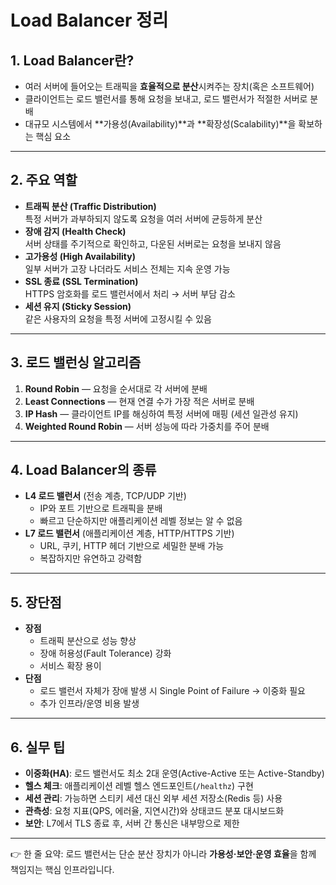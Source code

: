 # Load Balancer 정리

## 1. Load Balancer란?
- 여러 서버에 들어오는 트래픽을 **효율적으로 분산**시켜주는 장치(혹은 소프트웨어)  
- 클라이언트는 로드 밸런서를 통해 요청을 보내고, 로드 밸런서가 적절한 서버로 분배  
- 대규모 시스템에서 **가용성(Availability)**과 **확장성(Scalability)**을 확보하는 핵심 요소  

---

## 2. 주요 역할
- **트래픽 분산 (Traffic Distribution)**  
  특정 서버가 과부하되지 않도록 요청을 여러 서버에 균등하게 분산  
- **장애 감지 (Health Check)**  
  서버 상태를 주기적으로 확인하고, 다운된 서버로는 요청을 보내지 않음  
- **고가용성 (High Availability)**  
  일부 서버가 고장 나더라도 서비스 전체는 지속 운영 가능  
- **SSL 종료 (SSL Termination)**  
  HTTPS 암호화를 로드 밸런서에서 처리 → 서버 부담 감소  
- **세션 유지 (Sticky Session)**  
  같은 사용자의 요청을 특정 서버에 고정시킬 수 있음  

---

## 3. 로드 밸런싱 알고리즘
1. **Round Robin** — 요청을 순서대로 각 서버에 분배  
2. **Least Connections** — 현재 연결 수가 가장 적은 서버로 분배  
3. **IP Hash** — 클라이언트 IP를 해싱하여 특정 서버에 매핑 (세션 일관성 유지)  
4. **Weighted Round Robin** — 서버 성능에 따라 가중치를 주어 분배  

---

## 4. Load Balancer의 종류
- **L4 로드 밸런서** (전송 계층, TCP/UDP 기반)  
  - IP와 포트 기반으로 트래픽을 분배  
  - 빠르고 단순하지만 애플리케이션 레벨 정보는 알 수 없음  
- **L7 로드 밸런서** (애플리케이션 계층, HTTP/HTTPS 기반)  
  - URL, 쿠키, HTTP 헤더 기반으로 세밀한 분배 가능  
  - 복잡하지만 유연하고 강력함  

---

## 5. 장단점
- **장점**
  - 트래픽 분산으로 성능 향상  
  - 장애 허용성(Fault Tolerance) 강화  
  - 서비스 확장 용이  
- **단점**
  - 로드 밸런서 자체가 장애 발생 시 Single Point of Failure → 이중화 필요  
  - 추가 인프라/운영 비용 발생  

---

## 6. 실무 팁
- **이중화(HA)**: 로드 밸런서도 최소 2대 운영(Active-Active 또는 Active-Standby)  
- **헬스 체크**: 애플리케이션 레벨 헬스 엔드포인트(`/healthz`) 구현  
- **세션 관리**: 가능하면 스티키 세션 대신 외부 세션 저장소(Redis 등) 사용  
- **관측성**: 요청 지표(QPS, 에러율, 지연시간)와 상태코드 분포 대시보드화  
- **보안**: L7에서 TLS 종료 후, 서버 간 통신은 내부망으로 제한  

---

👉 한 줄 요약: 로드 밸런서는 단순 분산 장치가 아니라 **가용성·보안·운영 효율**을 함께 책임지는 핵심 인프라입니다.
